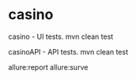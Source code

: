 # casino

casino - UI tests. mvn clean test 

casinoAPI - API tests. mvn clean test

allure:report 
allure:surve
